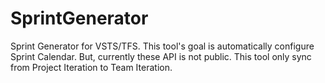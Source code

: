 # SprintGenerator
Sprint Generator for VSTS/TFS. This tool's goal is automatically configure Sprint Calendar. But, currently these API is not public. This tool only sync from Project Iteration to Team Iteration.
